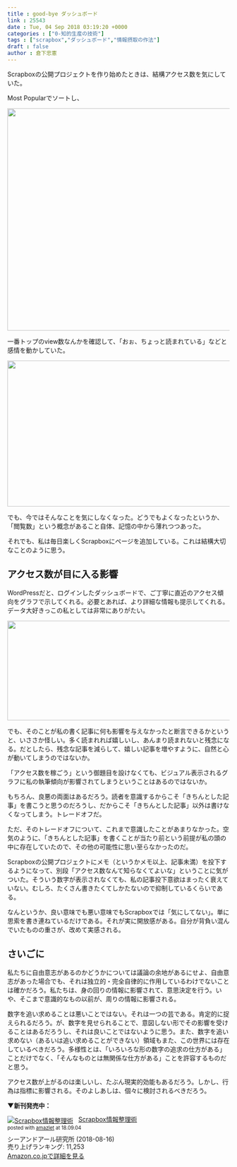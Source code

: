 ```yaml
---
title : good-bye ダッシュボード
link : 25543
date : Tue, 04 Sep 2018 03:19:20 +0000
categories : ["0-知的生産の技術"]
tags : ["scrapbox","ダッシュボード","情報摂取の作法"]
draft : false
author : 倉下忠憲
---
```


Scrapboxの公開プロジェクトを作り始めたときは、結構アクセス数を気にしていた。

Most Popularでソートし、

<a href="https://rashita.net/blog/?attachment_id=25544" rel="attachment wp-att-25544"><img src="https://rashita.net/blog/wp-content/uploads/2018/09/screenshot-14.png" alt="" width="1417" height="504" class="alignnone size-full wp-image-25544" /></a>

一番トップのview数なんかを確認して、「おぉ、ちょっと読まれている」などと感情を動かしていた。

<a href="https://rashita.net/blog/?attachment_id=25545" rel="attachment wp-att-25545"><img src="https://rashita.net/blog/wp-content/uploads/2018/09/screenshot-15.png" alt="" width="884" height="331" class="alignnone size-full wp-image-25545" /></a>

でも、今ではそんなことを気にしなくなった。どうでもよくなったというか、「閲覧数」という概念があること自体、記憶の中から薄れつつあった。

それでも、私は毎日楽しくScrapboxにページを追加している。これは結構大切なことのように思う。

<h2>アクセス数が目に入る影響</h2>

WordPressだと、ログインしたダッシュボードで、ご丁寧に直近のアクセス傾向をグラフで示してくれる。必要とあれば、より詳細な情報も提示してくれる。データ大好きっこの私としては非常にありがたい。

<a href="https://rashita.net/blog/?attachment_id=25546" rel="attachment wp-att-25546"><img src="https://rashita.net/blog/wp-content/uploads/2018/09/screenshot-16.png" alt="" width="539" height="226" class="alignnone size-full wp-image-25546" /></a>

でも、そのことが私の書く記事に何も影響を与えなかったと断言できるかというと、いささか怪しい。多く読まれれば嬉しいし、あんまり読まれないと残念になる。だとしたら、残念な記事を減らして、嬉しい記事を増やすように、自然と心が動いてしまうのではないか。

「アクセス数を稼ごう」という御題目を設けなくても、ビジュアル表示されるグラフに私の執筆傾向が影響されてしまうということはあるのではないか。

もちろん、良悪の両面はあるだろう。読者を意識するからこそ「きちんとした記事」を書こうと思うのだろうし、だからこそ「きちんとした記事」以外は書けなくなってしまう。トレードオフだ。

ただ、そのトレードオフについて、これまで意識したことがあまりなかった。空気のように、「きちんとした記事」を書くことが当たり前という前提が私の頭の中に存在していたので、その他の可能性に思い至らなかったのだ。

Scrapboxの公開プロジェクトにメモ（というかメモ以上、記事未満）を投下するようになって、別段「アクセス数なんて知らなくてよいな」ということに気がついた。そういう数字が表示されなくても、私の記事投下意欲はまったく衰えていない。むしろ、たくさん書きたくてしかたないので抑制しているくらいである。

なんというか、良い意味でも悪い意味でもScrapboxでは「気にしてない」。単に思索を書き連ねているだけである。それが実に開放感がある。自分が背負い混んでいたものの重さが、改めて実感される。

<h2>さいごに</h2>

私たちに自由意志があるのかどうかについては議論の余地があるにせよ、自由意志があった場合でも、それは独立的・完全自律的に作用しているわけでないことは確かだろう。私たちは、身の回りの情報に影響されて、意思決定を行う。いや、そこまで意識的なもの以前が、周りの情報に影響される。

数字を追い求めることは悪いことではない。それは一つの芸である。肯定的に捉えられるだろう。が、数字を見せられることで、意図しない形でその影響を受けることはあるだろうし、それは良いことではないように思う。また、数字を追い求めない（あるいは追い求めることができない）領域もまた、この世界には存在しているべきだろう。多様性とは、「いろいろな形の数字の追求の仕方がある」ことだけでなく、「そんなものとは無関係な仕方がある」ことを許容するものだと思う。

アクセス数が上がるのは楽しいし、たぶん現実的効能もあるだろう。しかし、行為は指標に影響される。そのよしあしは、個々に検討されるべきだろう。

<strong>▼新刊発売中：</strong>

<div class="amazlet-box" style="margin-bottom:0px;"><div class="amazlet-image" style="float:left;margin:0px 12px 1px 0px;"><a href="http://www.amazon.co.jp/exec/obidos/ASIN/B07GJFBWWZ/rashita1000-22/ref=nosim/" name="amazletlink" target="_blank"><img src="https://images-fe.ssl-images-amazon.com/images/I/51yMZ%2BQU40L._SL160_.jpg" alt="Scrapbox情報整理術" style="border: none;" /></a></div><div class="amazlet-info" style="line-height:120%; margin-bottom: 10px"><div class="amazlet-name" style="margin-bottom:10px;line-height:120%"><a href="http://www.amazon.co.jp/exec/obidos/ASIN/B07GJFBWWZ/rashita1000-22/ref=nosim/" name="amazletlink" target="_blank">Scrapbox情報整理術</a><div class="amazlet-powered-date" style="font-size:80%;margin-top:5px;line-height:120%">posted with <a href="http://www.amazlet.com/" title="amazlet" target="_blank">amazlet</a> at 18.09.04</div></div><div class="amazlet-detail">シーアンドアール研究所 (2018-08-16)<br />売り上げランキング: 11,253<br /></div><div class="amazlet-sub-info" style="float: left;"><div class="amazlet-link" style="margin-top: 5px"><a href="http://www.amazon.co.jp/exec/obidos/ASIN/B07GJFBWWZ/rashita1000-22/ref=nosim/" name="amazletlink" target="_blank">Amazon.co.jpで詳細を見る</a></div></div></div><div class="amazlet-footer" style="clear: left"></div></div>

